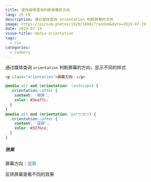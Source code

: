 ```yaml
---
title: 使用媒体查询判断屏幕的方向
lang: zh-CN
description: 通过媒体查询 orientation 判断屏幕的方向
image: https://picsum.photos/1920/1080/?random&date=2019-07-19
date: 2019-07-19
vssue-title: media-orientation
tags:
  - css
categories:
  - summary
--- 
```


通过媒体查询 `orientation` 判断屏幕的方向，显示不同的样式

<!-- more -->

``` html
<p class="orientation">屏幕方向：</p>
```
``` css
@media all and (orientation: landscape) {
  .orientation::after {
    content: '横屏';
    color: #3eaf7c;
  }
}
@media all and (orientation: portrait) {
  .orientation::after {
    content: '竖屏';
    color: #327bce;
  }
}

```
##### 效果

<style>
@media all and (orientation: landscape) {
  .orientation::after {
    content: '横屏';
    color: #3eaf7c !important;
  }
}
@media all and (orientation: portrait) {
  .orientation::after {
    content: '竖屏';
    color: #327bce !important;
  }
}
</style>
<p class="orientation">屏幕方向：</p>

反转屏幕查看不同的效果